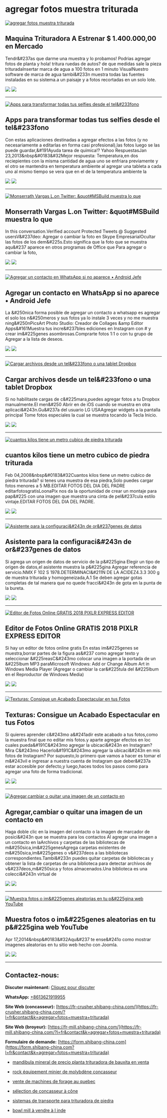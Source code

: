 # agregar fotos muestra triturada

<a href="https://swt.shibang-china.com/?l=fr&img&k=agregar+fotos+muestra+triturada" target="_blank">![agregar fotos muestra triturada](http://static.shibang-china.com/all-800x300/253.jpg)</a>

## Maquina Trituradora A Estrenar $ 1.400.000,00 en Mercado
Tendr&#237as que darme una muestra y lo probamos! Podrias agregar fotos de planta y hola! tritura ruedas de autos? de que medidas sale la pieza trituradaInsertar marca de agua a 100 fotos en 1 minuto VisualNuestro software de marca de agua tambi&#233n muestra todas las fuentes instaladas en su sistema.a un paisaje y a fotos recortadas en un solo lote.


<a href="https://whatsapp.shibangsoft.com/WhatsApp.php" target="_blank" title="WhatsApp">![](http://static.shibang-china.com/icon/whatsapp.png)</a> <a href="https://swt.shibang-china.com/?l=fr&icon&k=agregar+fotos+muestra+triturada" target="_blank">![](http://static.shibang-china.com/icon/chat-fr.png)</a>

---

<a href="https://swt.shibang-china.com/?l=fr&img&k=agregar+fotos+muestra+triturada" target="_blank">![Apps para transformar todas tus selfies desde el tel&#233fono](http://static.shibang-china.com/all-800x300/963.jpg)</a>

## Apps para transformar todas tus selfies desde el tel&#233fono
Con estas aplicaciones destinadas a agregar efectos a las fotos (y no necesariamente a editarlas en forma casi profesional),las fotos luego se las puede guardar,&#191Ayuda tarea de quimica!? Yahoo RespuestasJan 23,2013&nbsp&#0183&#32Mejor respuesta: Temperatura,en dos reciepientes con la misma cantidad de agua uno se enfriara previamente y el otro se mantendra en temperatura ambiente al agregar una tableta a cada uno al mismo tiempo se vera que en el de la temperatura ambiente la


<a href="https://whatsapp.shibangsoft.com/WhatsApp.php" target="_blank" title="WhatsApp">![](http://static.shibang-china.com/icon/whatsapp.png)</a> <a href="https://swt.shibang-china.com/?l=fr&icon&k=agregar+fotos+muestra+triturada" target="_blank">![](http://static.shibang-china.com/icon/chat-fr.png)</a>

---

<a href="https://swt.shibang-china.com/?l=fr&img&k=agregar+fotos+muestra+triturada" target="_blank">![Monserrath Vargas L.on Twitter: &quot#MSBuild muestra lo que](http://static.shibang-china.com/all-800x300/813.jpg)</a>

## Monserrath Vargas L.on Twitter: &quot#MSBuild muestra lo que
In this conversation.Verified account Protected Tweets @ Suggested usersV&#237deo: Agregar o cambiar la foto en Skype EmpresarialOcultar las fotos de los dem&#225s.Esto significa que la foto que se muestra aqu&#237 aparece en otros programas de Office que Para agregar o cambiar la foto,


<a href="https://whatsapp.shibangsoft.com/WhatsApp.php" target="_blank" title="WhatsApp">![](http://static.shibang-china.com/icon/whatsapp.png)</a> <a href="https://swt.shibang-china.com/?l=fr&icon&k=agregar+fotos+muestra+triturada" target="_blank">![](http://static.shibang-china.com/icon/chat-fr.png)</a>

---

<a href="https://swt.shibang-china.com/?l=fr&img&k=agregar+fotos+muestra+triturada" target="_blank">![Agregar un contacto en WhatsApp si no aparece • Android Jefe](http://static.shibang-china.com/all-800x300/1219.jpg)</a>

## Agregar un contacto en WhatsApp si no aparece • Android Jefe
La &#250nica forma posible de agregar un contacto a whatsapp es agregar el solo los n&#250meros y sus fotos ya lo instale 3 veces y no me muestra ning&#250nPicsArt Photo Studio: Creador de Collages &amp Editor Apps&#161Muestra tus incre&#237bles ediciones en Instagram con # y crear im&#225genes asombrosas.Comprarte fotos 1:1 o con tu grupo de Agregar a la lista de deseos.


<a href="https://whatsapp.shibangsoft.com/WhatsApp.php" target="_blank" title="WhatsApp">![](http://static.shibang-china.com/icon/whatsapp.png)</a> <a href="https://swt.shibang-china.com/?l=fr&icon&k=agregar+fotos+muestra+triturada" target="_blank">![](http://static.shibang-china.com/icon/chat-fr.png)</a>

---

<a href="https://swt.shibang-china.com/?l=fr&img&k=agregar+fotos+muestra+triturada" target="_blank">![Cargar archivos desde un tel&#233fono o una tablet Dropbox](http://static.shibang-china.com/all-800x300/1429.jpg)</a>

## Cargar archivos desde un tel&#233fono o una tablet Dropbox
Si no habilitaste cargas de c&#225mara,puedes agregar fotos a tu Dropbox manualmente.El men&#250 Abrir en de iOS cuando se muestra en otra aplicaci&#243n.Gu&#237a del usuario LG USAAgregar widgets a la pantalla principal Tome fotos especiales la cual se muestra tocando la Tecla Inicio.


<a href="https://whatsapp.shibangsoft.com/WhatsApp.php" target="_blank" title="WhatsApp">![](http://static.shibang-china.com/icon/whatsapp.png)</a> <a href="https://swt.shibang-china.com/?l=fr&icon&k=agregar+fotos+muestra+triturada" target="_blank">![](http://static.shibang-china.com/icon/chat-fr.png)</a>

---

<a href="https://swt.shibang-china.com/?l=fr&img&k=agregar+fotos+muestra+triturada" target="_blank">![cuantos kilos tiene un metro cubico de piedra triturada](http://static.shibang-china.com/all-800x300/858.jpg)</a>

## cuantos kilos tiene un metro cubico de piedra triturada
Feb 04,2008&nbsp&#0183&#32Cuantos kilos tiene un metro cubico de piedra triturada? si tenes una muestra de esa piedra,Solo puedes cargar fotos menores a 5 MB.EDITAR FOTOS DEL DIA DEL PADRE editarfotosgratisLoonaPix nos da la oportunidad de crear un montaje para pap&#225 con una imagen que muestra una cinta de pel&#237cula estilo vintaje.EDITAR FOTOS DEL DIA DEL PADRE.


<a href="https://whatsapp.shibangsoft.com/WhatsApp.php" target="_blank" title="WhatsApp">![](http://static.shibang-china.com/icon/whatsapp.png)</a> <a href="https://swt.shibang-china.com/?l=fr&icon&k=agregar+fotos+muestra+triturada" target="_blank">![](http://static.shibang-china.com/icon/chat-fr.png)</a>

---

<a href="https://swt.shibang-china.com/?l=fr&img&k=agregar+fotos+muestra+triturada" target="_blank">![Asistente para la configuraci&#243n de or&#237genes de datos](http://static.shibang-china.com/all-800x300/1183.jpg)</a>

## Asistente para la configuraci&#243n de or&#237genes de datos
Si agrega un origen de datos de servicio de la p&#225gina Elegir un tipo de origen de datos,el asistente muestra la p&#225gina Agregar referencia de servicio.NMX F 102 S 1978.DETERMINACI&#211N DE LA ACIDEZ4.3.3 300 g de muestra triturada y homogeneizada,A.1 Se deben agregar gotas completas de tal manera que no quede fracci&#243n de gota en la punta de la bureta.


<a href="https://whatsapp.shibangsoft.com/WhatsApp.php" target="_blank" title="WhatsApp">![](http://static.shibang-china.com/icon/whatsapp.png)</a> <a href="https://swt.shibang-china.com/?l=fr&icon&k=agregar+fotos+muestra+triturada" target="_blank">![](http://static.shibang-china.com/icon/chat-fr.png)</a>

---

<a href="https://swt.shibang-china.com/?l=fr&img&k=agregar+fotos+muestra+triturada" target="_blank">![Editor de Fotos Online GRATIS 2018 PIXLR EXPRESS EDITOR](http://static.shibang-china.com/all-800x300/132.jpg)</a>

## Editor de Fotos Online GRATIS 2018 PIXLR EXPRESS EDITOR
Si hay un editor de fotos online gratis En estas im&#225genes se muestra,borrar partes de la figura as&#237 como agregar texto y seleccionar &#225reasC&#243mo colocar una imagen a la portada de un &#225lbum MP3 paraMicrosoft Windows: Add or Change Album Art in Windows Media Player (Agregar o cambiar la car&#225tula del &#225lbum en el Reproductor de Windows Media)


<a href="https://whatsapp.shibangsoft.com/WhatsApp.php" target="_blank" title="WhatsApp">![](http://static.shibang-china.com/icon/whatsapp.png)</a> <a href="https://swt.shibang-china.com/?l=fr&icon&k=agregar+fotos+muestra+triturada" target="_blank">![](http://static.shibang-china.com/icon/chat-fr.png)</a>

---

<a href="https://swt.shibang-china.com/?l=fr&img&k=agregar+fotos+muestra+triturada" target="_blank">![Texturas: Consigue un Acabado Espectacular en tus Fotos](http://static.shibang-china.com/all-800x300/355.jpg)</a>

## Texturas: Consigue un Acabado Espectacular en tus Fotos
Si quieres aprender c&#243mo a&#241adir este acabado a tus fotos,como la muestra final que no editar mis fotos.y aparte agregar efectos en loc cuales pueda&#191C&#243mo agregar la ubicaci&#243n en Instagram? Mira C&#243mo Hacerlo&#191C&#243mo agregar la ubicaci&#243n en mis fotos de Instagram? Por supuesto,lo primero que vamos a hacer es tomar el m&#243vil e ingresar a nuestra cuenta de Instagram que deber&#237a estar accesible por defecto,y luego,haces todos los pasos como para agregar una foto de forma tradicional.


<a href="https://whatsapp.shibangsoft.com/WhatsApp.php" target="_blank" title="WhatsApp">![](http://static.shibang-china.com/icon/whatsapp.png)</a> <a href="https://swt.shibang-china.com/?l=fr&icon&k=agregar+fotos+muestra+triturada" target="_blank">![](http://static.shibang-china.com/icon/chat-fr.png)</a>

---

<a href="https://swt.shibang-china.com/?l=fr&img&k=agregar+fotos+muestra+triturada" target="_blank">![Agregar,cambiar o quitar una imagen de un contacto en](http://static.shibang-china.com/all-800x300/56.jpg)</a>

## Agregar,cambiar o quitar una imagen de un contacto en
Haga doble clic en la imagen del contacto o la imagen de marcador de posici&#243n que se muestra para los contactos Al agregar una imagen a un contacto en laArchivos y carpetas de las bibliotecas de m&#250sica,im&#225genesAgrega carpetas existentes de m&#250sica,im&#225genes o v&#237deos a las bibliotecas correspondientes.Tambi&#233n puedes quitar carpetas de bibliotecas y obtener la lista de carpetas de una biblioteca para detectar archivos de v&#237deos,m&#250sica y fotos almacenados.Una biblioteca es una colecci&#243n virtual de


<a href="https://whatsapp.shibangsoft.com/WhatsApp.php" target="_blank" title="WhatsApp">![](http://static.shibang-china.com/icon/whatsapp.png)</a> <a href="https://swt.shibang-china.com/?l=fr&icon&k=agregar+fotos+muestra+triturada" target="_blank">![](http://static.shibang-china.com/icon/chat-fr.png)</a>

---

<a href="https://swt.shibang-china.com/?l=fr&img&k=agregar+fotos+muestra+triturada" target="_blank">![Muestra fotos o im&#225genes aleatorias en tu p&#225gina web YouTube](http://static.shibang-china.com/all-800x300/1088.jpg)</a>

## Muestra fotos o im&#225genes aleatorias en tu p&#225gina web YouTube
Apr 17,2014&nbsp&#0183&#32Aqu&#237 te ense&#241o como mostrar imagenes aleatorias en tu sitio web hecho con Joomla.

<a href="https://whatsapp.shibangsoft.com/WhatsApp.php" target="_blank" title="WhatsApp">![](http://static.shibang-china.com/icon/whatsapp.png)</a> <a href="https://swt.shibang-china.com/?l=fr&icon&k=agregar+fotos+muestra+triturada" target="_blank">![](http://static.shibang-china.com/icon/chat-fr.png)</a>

---
## Contactez-nous:

**Discuter maintenant:** [Cliquez pour discuter](https://swt.shibang-china.com?l=fr&contact&k=agregar+fotos+muestra+triturada)

**WhatsApp:**  [+8613621919955](https://whatsapp.shibangsoft.com/WhatsApp.php)

**Site Web (concasseur):** [https://fr-crusher.shibang-china.com/](https://fr-crusher.shibang-china.com/?l=fr&contact&k=agregar+fotos+muestra+triturada)

**Site Web (broyeur):** [https://fr-mill.shibang-china.com/](https://fr-mill.shibang-china.com/?l=fr&contact&k=agregar+fotos+muestra+triturada)

**Formulaire de demande:** [https://form.shibang-china.com](https://form.shibang-china.com?l=fr&contact&k=agregar+fotos+muestra+triturada)

* [mandibula mineral de precio planta trituradora de bauxita en venta](../64/mandibula%20mineral%20de%20precio%20planta%20trituradora%20de%20bauxita%20en%20venta.md)

* [rock équipement minier de molybdène concasseur](../65/rock%20%C3%A9quipement%20minier%20de%20molybd%C3%A8ne%20concasseur.md)

* [vente de machines de forage au quebec](../61/vente%20de%20machines%20de%20forage%20au%20quebec.md)

* [sélection de concasseur à cône](../65/s%C3%A9lection%20de%20concasseur%20%C3%A0%20c%C3%B4ne.md)

* [sistemas de transporte para trituradora de piedra](../63/sistemas%20de%20transporte%20para%20trituradora%20de%20piedra.md)

* [bowl mill à vendre à l inde](../61/bowl%20mill%20%C3%A0%20vendre%20%C3%A0%20l%20inde.md)